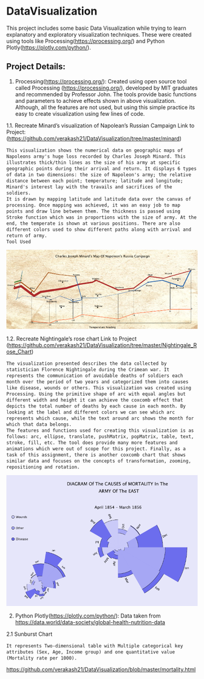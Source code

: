 # DataVisualization
This project includes some basic Data Visualization while trying to learn explanatory and exploratory visualization techniques. 
These were created using tools like Processing(https://processing.org/) and Python Plotly(https://plotly.com/python/). 

## Project Details: 

1. Processing(https://processing.org/):
Created using open source tool called Processing (https://processing.org/), developed by MIT graduates and recommended by Professor John.
The tools provide basic functions and parameters to achieve effects shown in above visualization. 
Although, all the features are not used, but using this simple practice its easy to create visualization using few lines of code.

1.1. Recreate Minard’s visualization of Napolean’s Russian Campaign 
    Link to Project: (https://github.com/verakash21/DataVisualization/tree/master/minard)
    
    This visualization shows the numerical data on geographic maps of Napoleons army's huge loss recorded by Charles Joseph Minard. This illustrates thick/thin lines as the size of his army at specific geographic points during their arrival and return. It displays 6 types of data in two dimensions: the size of Napoleon's army; the relative distance between each point; temperature; latitude and longitude; Minard's interest lay with the travails and sacrifices of the soldiers.
    It is drawn by mapping latitude and latitude data over the canvas of processing. Once mapping was achieved, it was an easy job to map points and draw line between them. The thickness is passed using Stroke function which was in proportions with the size of army. At the end, the temperate is shown at various positions. There are also different colors used to show different paths along with arrival and return of army.
    Tool Used
![alt text](https://github.com/verakash21/DataVisualization/blob/master/minard/minard.PNG)

 
1.2.  Recreate Nightingale’s rose chart
    Link to Project (https://github.com/verakash21/DataVisualization/tree/master/Nightingale_Rose_Chart)

    The visualization presented describes the data collected by statistician Florence Nightingale during the Crimean war. It represents the communication of avoidable deaths of soldiers each month over the period of two years and categorized them into causes like disease, wounds or others. This visualization was created using Processing. Using the primitive shape of arc with equal angles but different width and height it can achieve the coxcomb effect that depicts the total number of deaths by each cause in each month. By looking at the label and different colors we can see which arc represents which cause, while the text around arc shows the month for which that data belongs.
    The features and functions used for creating this visualization is as follows: arc, ellipse, translate, pushMatrix, popMatrix, table, text, stroke, fill, etc. The tool does provide many more features and animations which were out of scope for this project. Finally, as a task of this assignment, there is another coxcomb chart that shows similar data and focuses on the concepts of transformation, zooming, repositioning and rotation.
![alt text](https://github.com/verakash21/DataVisualization/blob/master/Nightingale_Rose_Chart/nightingale_rose_chart.PNG)



2. Python Plotly(https://plotly.com/python/):
    Data taken from https://data.world/data-society/global-health-nutrition-data
  
  2.1 Sunburst Chart
    
    It represents Two-dimensional table with Multiple categorical key attributes (Sex, Age, Income group) and one quantitative value (Mortality rate per 1000).

https://github.com/verakash21/DataVisualization/blob/master/mortality.html

